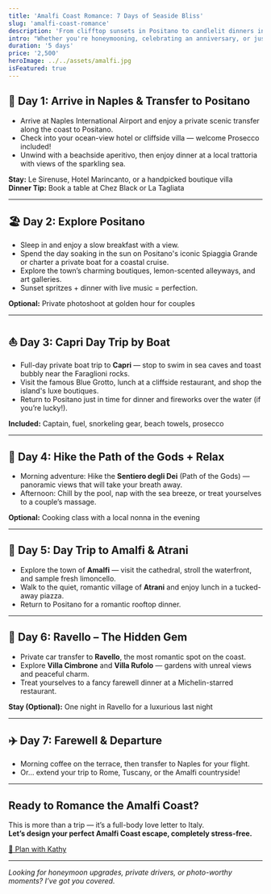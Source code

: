 ```yaml
---
title: 'Amalfi Coast Romance: 7 Days of Seaside Bliss'
slug: 'amalfi-coast-romance'
description: 'From clifftop sunsets in Positano to candlelit dinners in Ravello — this is la dolce vita, turned all the way up.'
intro: "Whether you're honeymooning, celebrating an anniversary, or just in need of an unapologetically beautiful escape, the Amalfi Coast delivers pure magic at every turn. This 7-day custom-curated itinerary blends sunshine, spritzes, and unforgettable coastal charm."
duration: '5 days'
price: '2,500'
heroImage: ../../assets/amalfi.jpg
isFeatured: true
---
```



## 📍 Day 1: Arrive in Naples & Transfer to Positano

- Arrive at Naples International Airport and enjoy a private scenic transfer along the coast to Positano.
- Check into your ocean-view hotel or cliffside villa — welcome Prosecco included!
- Unwind with a beachside aperitivo, then enjoy dinner at a local trattoria with views of the sparkling sea.

**Stay:** Le Sirenuse, Hotel Marincanto, or a handpicked boutique villa  
**Dinner Tip:** Book a table at Chez Black or La Tagliata

---

## 🏖️ Day 2: Explore Positano

- Sleep in and enjoy a slow breakfast with a view.
- Spend the day soaking in the sun on Positano's iconic Spiaggia Grande or charter a private boat for a coastal cruise.
- Explore the town’s charming boutiques, lemon-scented alleyways, and art galleries.
- Sunset spritzes + dinner with live music = perfection.

**Optional:** Private photoshoot at golden hour for couples

---

## ⛵ Day 3: Capri Day Trip by Boat

- Full-day private boat trip to **Capri** — stop to swim in sea caves and toast bubbly near the Faraglioni rocks.
- Visit the famous Blue Grotto, lunch at a cliffside restaurant, and shop the island's luxe boutiques.
- Return to Positano just in time for dinner and fireworks over the water (if you’re lucky!).

**Included:** Captain, fuel, snorkeling gear, beach towels, prosecco

---

## 🌄 Day 4: Hike the Path of the Gods + Relax

- Morning adventure: Hike the **Sentiero degli Dei** (Path of the Gods) — panoramic views that will take your breath away.
- Afternoon: Chill by the pool, nap with the sea breeze, or treat yourselves to a couple’s massage.

**Optional:** Cooking class with a local nonna in the evening

---

## 🎨 Day 5: Day Trip to Amalfi & Atrani

- Explore the town of **Amalfi** — visit the cathedral, stroll the waterfront, and sample fresh limoncello.
- Walk to the quiet, romantic village of **Atrani** and enjoy lunch in a tucked-away piazza.
- Return to Positano for a romantic rooftop dinner.

---

## 🏰 Day 6: Ravello – The Hidden Gem

- Private car transfer to **Ravello**, the most romantic spot on the coast.
- Explore **Villa Cimbrone** and **Villa Rufolo** — gardens with unreal views and peaceful charm.
- Treat yourselves to a fancy farewell dinner at a Michelin-starred restaurant.

**Stay (Optional):** One night in Ravello for a luxurious last night

---

## ✈️ Day 7: Farewell & Departure

- Morning coffee on the terrace, then transfer to Naples for your flight.
- Or… extend your trip to Rome, Tuscany, or the Amalfi countryside!

---

## Ready to Romance the Amalfi Coast?

This is more than a trip — it’s a full-body love letter to Italy.  
**Let’s design your perfect Amalfi Coast escape, completely stress-free.**

[💌 Plan with Kathy](#)

---

*Looking for honeymoon upgrades, private drivers, or photo-worthy moments? I’ve got you covered.*
